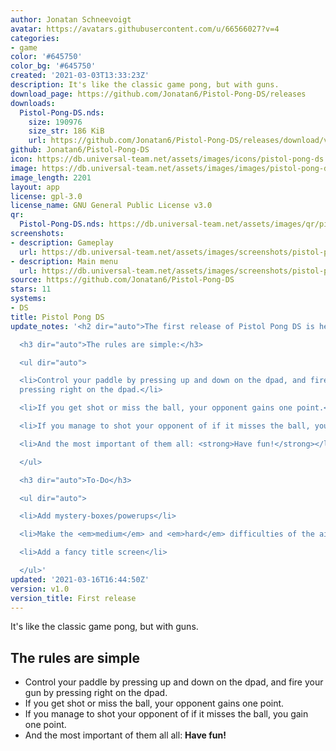 ```yaml
---
author: Jonatan Schneevoigt
avatar: https://avatars.githubusercontent.com/u/66566027?v=4
categories:
- game
color: '#645750'
color_bg: '#645750'
created: '2021-03-03T13:33:23Z'
description: It's like the classic game pong, but with guns.
download_page: https://github.com/Jonatan6/Pistol-Pong-DS/releases
downloads:
  Pistol-Pong-DS.nds:
    size: 190976
    size_str: 186 KiB
    url: https://github.com/Jonatan6/Pistol-Pong-DS/releases/download/v1.0/Pistol-Pong-DS.nds
github: Jonatan6/Pistol-Pong-DS
icon: https://db.universal-team.net/assets/images/icons/pistol-pong-ds.png
image: https://db.universal-team.net/assets/images/images/pistol-pong-ds.png
image_length: 2201
layout: app
license: gpl-3.0
license_name: GNU General Public License v3.0
qr:
  Pistol-Pong-DS.nds: https://db.universal-team.net/assets/images/qr/pistol-pong-ds-nds.png
screenshots:
- description: Gameplay
  url: https://db.universal-team.net/assets/images/screenshots/pistol-pong-ds/gameplay.png
- description: Main menu
  url: https://db.universal-team.net/assets/images/screenshots/pistol-pong-ds/main-menu.png
source: https://github.com/Jonatan6/Pistol-Pong-DS
stars: 11
systems:
- DS
title: Pistol Pong DS
update_notes: '<h2 dir="auto">The first release of Pistol Pong DS is here!</h2>

  <h3 dir="auto">The rules are simple:</h3>

  <ul dir="auto">

  <li>Control your paddle by pressing up and down on the dpad, and fire your gun by
  pressing right on the dpad.</li>

  <li>If you get shot or miss the ball, your opponent gains one point.</li>

  <li>If you manage to shot your opponent of if it misses the ball, you gain one point.</li>

  <li>And the most important of them all: <strong>Have fun!</strong></li>

  </ul>

  <h3 dir="auto">To-Do</h3>

  <ul dir="auto">

  <li>Add mystery-boxes/powerups</li>

  <li>Make the <em>medium</em> and <em>hard</em> difficulties of the ai stronger</li>

  <li>Add a fancy title screen</li>

  </ul>'
updated: '2021-03-16T16:44:50Z'
version: v1.0
version_title: First release
---
```

It's like the classic game pong, but with guns.

## The rules are simple
* Control your paddle by pressing up and down on the dpad, and fire your gun by pressing right on the dpad.
* If you get shot or miss the ball, your opponent gains one point.
* If you manage to shot your opponent of if it misses the ball, you gain one point.
* And the most important of them all all: **Have fun!**